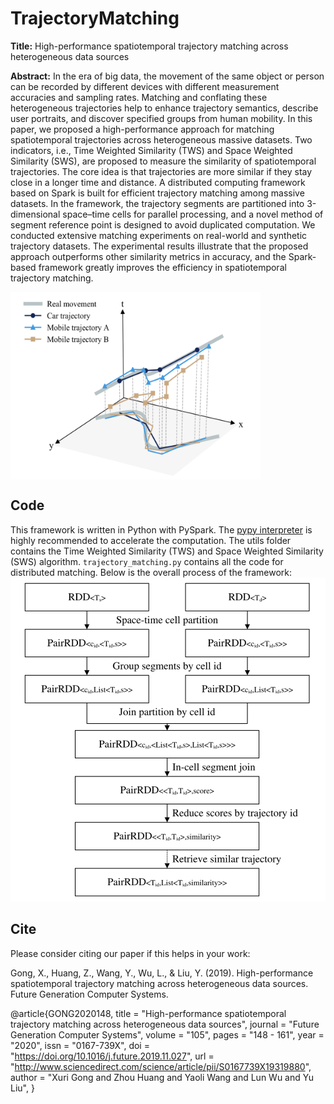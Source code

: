 # TrajectoryMatching

**Title:** High-performance spatiotemporal trajectory matching across heterogeneous data sources

**Abstract:** In the era of big data, the movement of the same object or person can be recorded by different devices with different measurement accuracies and sampling rates. Matching and conflating these heterogeneous trajectories help to enhance trajectory semantics, describe user portraits, and discover specified groups from human mobility. In this paper, we proposed a high-performance approach for matching spatiotemporal trajectories across heterogeneous massive datasets. Two indicators, i.e., Time Weighted Similarity (TWS) and Space Weighted Similarity (SWS), are proposed to measure the similarity of spatiotemporal trajectories. The core idea is that trajectories are more similar if they stay close in a longer time and distance. A distributed computing framework based on Spark is built for efficient trajectory matching among massive datasets. In the framework, the trajectory segments are partitioned into 3-dimensional space–time cells for parallel processing, and a novel method of segment reference point is designed to avoid duplicated computation. We conducted extensive matching experiments on real-world and synthetic trajectory datasets. The experimental results illustrate that the proposed approach outperforms other similarity metrics in accuracy, and the Spark-based framework greatly improves the efficiency in spatiotemporal trajectory matching.

<img src="./assets/intro.png" width = "400" height = "300" alt="intro" align=center />

## Code

This framework is written in Python with PySpark. The [pypy interpreter](https://pypy.org/) is highly recommended to accelerate the computation. The utils folder contains the Time Weighted Similarity (TWS) and Space Weighted Similarity (SWS) algorithm. `trajectory_matching.py` contains all the code for distributed matching.
Below is the overall process of the framework:![framework](assets/framework.png)

## Cite

Please consider citing our paper if this helps in your work:

Gong, X., Huang, Z., Wang, Y., Wu, L., & Liu, Y. (2019). High-performance spatiotemporal trajectory matching across heterogeneous data sources. Future Generation Computer Systems.

@article{GONG2020148,
title = "High-performance spatiotemporal trajectory matching across heterogeneous data sources",
journal = "Future Generation Computer Systems",
volume = "105",
pages = "148 - 161",
year = "2020",
issn = "0167-739X",
doi = "https://doi.org/10.1016/j.future.2019.11.027",
url = "http://www.sciencedirect.com/science/article/pii/S0167739X19319880",
author = "Xuri Gong and Zhou Huang and Yaoli Wang and Lun Wu and Yu Liu",
}

